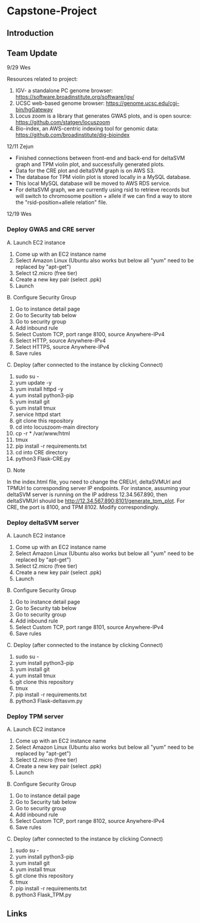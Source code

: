 # Capstone-Project

## Introduction


## Team Update

9/29 Wes

Resources related to project:
1. IGV- a standalone PC genome
 browser:
https://software.broadinstitute.org/software/igv/
2. UCSC web-based genome
 browser:
https://genome.ucsc.edu/cgi-bin/hgGateway
3. Locus zoom is a library
 that generates GWAS plots, and is open source:
https://github.com/statgen/locuszoom
4. Bio-index, an AWS-centric
 indexing tool for genomic data:
https://github.com/broadinstitute/dig-bioindex


12/11 Zejun

 - Finished connections between front-end and back-end for deltaSVM graph and TPM violin plot, and successfully generated plots.
 - Data for the CRE plot and deltaSVM graph is on AWS S3.
 - The database for TPM violin plot is stored locally in a MySQL database.
 - This local MySQL database will be moved to AWS RDS service.
 - For deltaSVM graph, we are currently using rsid to retrieve records but will switch to chromosome position + allele if we can find a way to store the "rsid-position+allele relation" file. 


12/19 Wes

### Deploy GWAS and CRE server

A. Launch EC2 instance
1. Come up with an EC2 instance name
2. Select Amazon Linux (Ubuntu also works but below all "yum" need to be replaced by "apt-get")
3. Select t2.micro (free tier)
4. Create a new key pair (select .ppk)
5. Launch

B. Configure Security Group
1. Go to instance detail page
2. Go to Security tab below
3. Go to security group
4. Add inbound rule
5. Select Custom TCP, port range 8100, source Anywhere-IPv4
6. Select HTTP, source Anywhere-IPv4
7. Select HTTPS, source Anywhere-IPv4
8. Save rules

C. Deploy (after connected to the instance by clicking Connect)
1. sudo su -
2. yum update -y
3. yum install httpd -y
4. yum install python3-pip
5. yum install git
6. yum install tmux
7. service httpd start
8. git clone this repository
9. cd into locuszoom-main directory
10. cp -r * /var/www/html
11. tmux
12. pip install -r requirements.txt
13. cd into CRE directory
14. python3 Flask-CRE.py

D. Note

In the index.html file, you need to change the CREUrl, deltaSVMUrl and TPMUrl to corresponding server IP endpoints. For instance, assuming your deltaSVM server is running on the IP address 12.34.567.890, then deltaSVMUrl should be http://12.34.567.890:8101/generate_tpm_plot. For CRE, the port is 8100, and TPM 8102. Modify correspondingly.


### Deploy deltaSVM server

A. Launch EC2 instance
1. Come up with an EC2 instance name
2. Select Amazon Linux (Ubuntu also works but below all "yum" need to be replaced by "apt-get")
3. Select t2.micro (free tier)
4. Create a new key pair (select .ppk)
5. Launch

B. Configure Security Group
1. Go to instance detail page
2. Go to Security tab below
3. Go to security group
4. Add inbound rule
5. Select Custom TCP, port range 8101, source Anywhere-IPv4
6. Save rules

C. Deploy (after connected to the instance by clicking Connect)
1. sudo su -
2. yum install python3-pip
3. yum install git
4. yum install tmux
5. git clone this repository
6. tmux
7. pip install -r requirements.txt
8. python3 Flask-deltasvm.py

### Deploy TPM server

A. Launch EC2 instance
1. Come up with an EC2 instance name
2. Select Amazon Linux (Ubuntu also works but below all "yum" need to be replaced by "apt-get")
3. Select t2.micro (free tier)
4. Create a new key pair (select .ppk)
5. Launch

B. Configure Security Group
1. Go to instance detail page
2. Go to Security tab below
3. Go to security group
4. Add inbound rule
5. Select Custom TCP, port range 8102, source Anywhere-IPv4
6. Save rules

C. Deploy (after connected to the instance by clicking Connect)
1. sudo su -
2. yum install python3-pip
3. yum install git
4. yum install tmux
5. git clone this repository
6. tmux
7. pip install -r requirements.txt
8. python3 Flask_TPM.py



## Links
